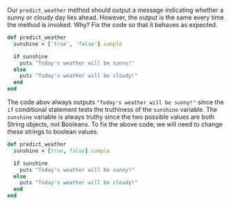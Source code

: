 Our `predict_weather` method should output a message indicating whether a sunny or cloudy day lies ahead. However, the output is the same every time the method is invoked. Why? Fix the code so that it behaves as expected.

```ruby
def predict_weather
  sunshine = ['true', 'false'].sample

  if sunshine
    puts "Today's weather will be sunny!"
  else
    puts "Today's weather will be cloudy!"
  end
end
```

  The code abov always outputs `"Today's weather will be sunny!"` since the `if` conditional statement tests the truthiness of the `sunshine` variable.  The `sunshine` variable is always truthy since the two possible values are both String objects, not Booleans.  To fix the above code, we will need to change these strings to boolean values.

```ruby
def predict_weather
  sunshine = [true, false].sample

  if sunshine
    puts "Today's weather will be sunny!"
  else
    puts "Today's weather will be cloudy!"
  end
end
```



